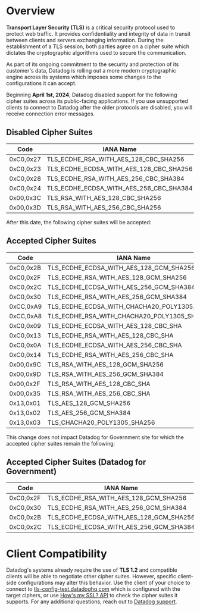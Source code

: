 # Overview

**Transport Layer Security (TLS)** is a critical security protocol used to protect web traffic. It provides confidentiality and integrity of data in transit between clients and servers exchanging information. During the establishment of a TLS session, both parties agree on a cipher suite which dictates the cryptographic algorithms used to secure the communication.

As part of its ongoing commitment to the security and protection of its customer's data, Datadog is rolling out a more modern cryptographic engine across its systems which imposes some changes to the configurations it can accept.

Beginning **April 1st, 2024**, Datadog disabled support for the following cipher suites across its public-facing applications. If you use unsupported clients to connect to Datadog after the older protocols are disabled, you will receive connection error messages.

## Disabled Cipher Suites

| Code       | IANA Name                                |
|------------|------------------------------------------|
| 0xC0,0x27   | TLS_ECDHE_RSA_WITH_AES_128_CBC_SHA256    |
| 0xC0,0x23   | TLS_ECDHE_ECDSA_WITH_AES_128_CBC_SHA256  |
| 0xC0,0x28   | TLS_ECDHE_RSA_WITH_AES_256_CBC_SHA384    |
| 0xC0,0x24   | TLS_ECDHE_ECDSA_WITH_AES_256_CBC_SHA384  |
| 0x00,0x3C   | TLS_RSA_WITH_AES_128_CBC_SHA256          |
| 0x00,0x3D   | TLS_RSA_WITH_AES_256_CBC_SHA256          |

After this date, the following cipher suites will be accepted:

## Accepted Cipher Suites

| Code       | IANA Name                                       |
|------------|-------------------------------------------------|
| 0xC0,0x2B   | TLS_ECDHE_ECDSA_WITH_AES_128_GCM_SHA256        |
| 0xC0,0x2F   | TLS_ECDHE_RSA_WITH_AES_128_GCM_SHA256          |
| 0xC0,0x2C   | TLS_ECDHE_ECDSA_WITH_AES_256_GCM_SHA384        |
| 0xC0,0x30   | TLS_ECDHE_RSA_WITH_AES_256_GCM_SHA384          |
| 0xCC,0xA9   | TLS_ECDHE_ECDSA_WITH_CHACHA20_POLY1305_SHA256 |
| 0xCC,0xA8   | TLS_ECDHE_RSA_WITH_CHACHA20_POLY1305_SHA256   |
| 0xC0,0x09   | TLS_ECDHE_ECDSA_WITH_AES_128_CBC_SHA          |
| 0xC0,0x13   | TLS_ECDHE_RSA_WITH_AES_128_CBC_SHA            |
| 0xC0,0x0A   | TLS_ECDHE_ECDSA_WITH_AES_256_CBC_SHA          |
| 0xC0,0x14   | TLS_ECDHE_RSA_WITH_AES_256_CBC_SHA            |
| 0x00,0x9C   | TLS_RSA_WITH_AES_128_GCM_SHA256               |
| 0x00,0x9D   | TLS_RSA_WITH_AES_256_GCM_SHA384               |
| 0x00,0x2F   | TLS_RSA_WITH_AES_128_CBC_SHA                 |
| 0x00,0x35   | TLS_RSA_WITH_AES_256_CBC_SHA                 |
| 0x13,0x01   | TLS_AES_128_GCM_SHA256                        |
| 0x13,0x02   | TLS_AES_256_GCM_SHA384                        |
| 0x13,0x03   | TLS_CHACHA20_POLY1305_SHA256                  |

This change does not impact Datadog for Government site for which the accepted cipher suites remain the following:

## Accepted Cipher Suites (Datadog for Government)

| Code       | IANA Name                                |
|------------|------------------------------------------|
| 0xC0,0x2F   | TLS_ECDHE_RSA_WITH_AES_128_GCM_SHA256    |
| 0xC0,0x30   | TLS_ECDHE_RSA_WITH_AES_256_GCM_SHA384    |
| 0xC0,0x2B   | TLS_ECDHE_ECDSA_WITH_AES_128_GCM_SHA256  |
| 0xC0,0x2C   | TLS_ECDHE_ECDSA_WITH_AES_256_GCM_SHA384  |

# Client Compatibility

Datadog's systems already require the use of **TLS 1.2** and compatible clients will be able to negotiate other cipher suites. However, specific client-side configurations may alter this behavior. Use the client of your choice to connect to [tls-config-test.datadoghq.com][3] which is configured with the target ciphers, or use [How's my SSL? API][1] to check the cipher suites it supports. For any additional questions, reach out to [Datadog support][2].


[1]: https://www.howsmyssl.com/api/
[2]: /help
[3]: https://tls-config-test.datadoghq.com
